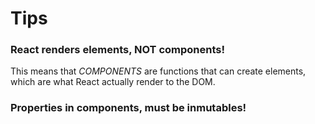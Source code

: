 # Tips

### React renders elements, NOT components!
This means that _COMPONENTS_ are functions that can create elements, which are what React actually render to the DOM. 

### Properties in components, must be inmutables!


